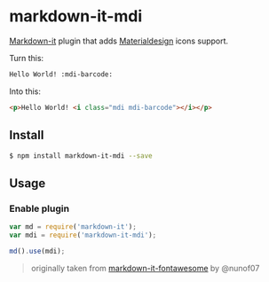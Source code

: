 # markdown-it-mdi
[Markdown-it][markdown-it] plugin that adds [Materialdesign](https://materialdesignicons.com/) icons support.

Turn this:

```md
Hello World! :mdi-barcode:
```

Into this:

```html
<p>Hello World! <i class="mdi mdi-barcode"></i></p>
```


## Install
```bash
$ npm install markdown-it-mdi --save
```



## Usage


### Enable plugin

```js
var md = require('markdown-it');
var mdi = require('markdown-it-mdi');

md().use(mdi);
```

 > originally taken from [markdown-it-fontawesome](https://github.com/nunof07/markdown-it-fontawesome) by @nunof07

[markdown-it]: https://github.com/markdown-it/markdown-it
[fontawesome]: https://fortawesome.github.io/Font-Awesome/
